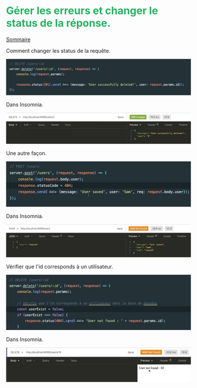 
# <span style="color: #26B260">**Gérer les erreurs et changer le status de la réponse.**</span>

[Sommaire](./00-Sommaire.md)

Comment changer les status de la requête.

![img_76.png](images/img_76.png)

Dans Insomnia.

![img_78.png](images/img_78.png)

Une autre façon.

![img_77.png](images/img_77.png)

Dans Insomnia.

![img_79.png](images/img_79.png)

Vérifier que l'id corresponds à un utilisateur.

![img_80.png](images/img_80.png)

Dans Insomnia.

![img_81.png](images/img_81.png)